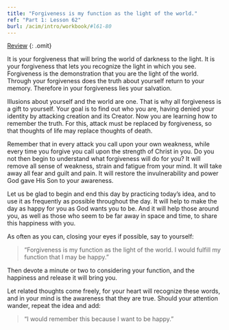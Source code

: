 ```yaml
---
title: "Forgiveness is my function as the light of the world."
ref: "Part 1: Lesson 62"
burl: /acim/intro/workbook/#l61-80
---
```


<a class="hide-review" href="/acim/workbook/l081/#l062">Review</a>
{: .omit}

It is your forgiveness that will bring the world of darkness to the
light. It is your forgiveness that lets you recognize the light in which
you see. Forgiveness is the demonstration that you are the light of the
world. Through your forgiveness does the truth about yourself return to
your memory. Therefore in your forgiveness lies your salvation.

Illusions about yourself and the world are one. That is why all
forgiveness is a gift to yourself. Your goal is to find out who you are,
having denied your identity by attacking creation and its Creator. Now
you are learning how to remember the truth. For this, attack must be
replaced by forgiveness, so that thoughts of life may replace thoughts
of death.

Remember that in every attack you call upon your own weakness, while
every time you forgive you call upon the strength of Christ in you. Do
you not then begin to understand what forgiveness will do for you? It
will remove all sense of weakness, strain and fatigue from your mind. It
will take away all fear and guilt and pain. It will restore the
invulnerability and power God gave His Son to your awareness.

Let us be glad to begin and end this day by practicing today’s idea, and
to use it as frequently as possible throughout the day. It will help to
make the day as happy for you as God wants you to be. And it will help
those around you, as well as those who seem to be far away in space and
time, to share this happiness with you.

As often as you can, closing your eyes if possible, say to yourself:

> “Forgiveness is my function as the light of the world. I would
> fulfill my function that I may be happy.”

Then devote a minute or two to considering your function, and the
happiness and release it will bring you.

Let related thoughts come freely, for your heart will recognize these
words, and in your mind is the awareness that they are true. Should your
attention wander, repeat the idea and add:

> “I would remember this because I want to be happy.”

